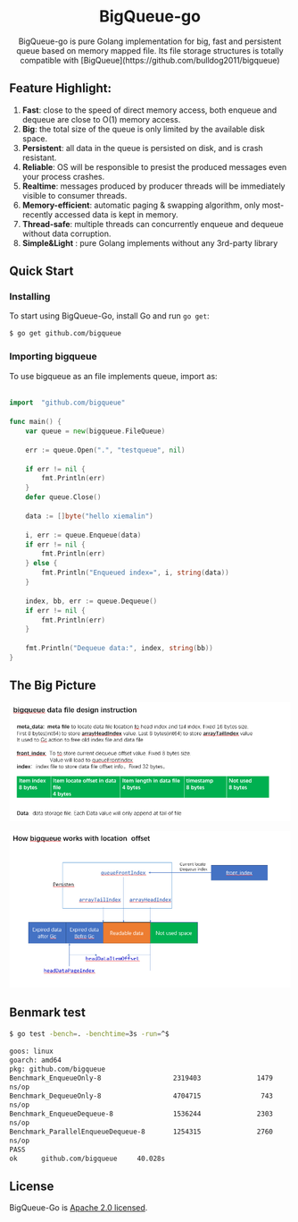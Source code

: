 <h1 align="center">BigQueue-go</h1>

<p align="center">
BigQueue-go is pure Golang implementation for big, fast and persistent queue based on memory mapped file. Its file storage structures is totally compatible with 
[BigQueue](https://github.com/bulldog2011/bigqueue)
</p>


## Feature Highlight:  
1. **Fast**: close to the speed of direct memory access, both enqueue and dequeue are close to O(1) memory access.  
2. **Big**: the total size of the queue is only limited by the available disk space.  
3. **Persistent**: all data in the queue is persisted on disk, and is crash resistant.
4. **Reliable**: OS will be responsible to presist the produced messages even your process crashes.  
5. **Realtime**: messages produced by producer threads will be immediately visible to consumer threads.
6. **Memory-efficient**: automatic paging & swapping algorithm, only most-recently accessed data is kept in memory.  
7. **Thread-safe**: multiple threads can concurrently enqueue and dequeue without data corruption. 
8. **Simple&Light** : pure Golang implements without any 3rd-party library

## Quick Start

### Installing 

To start using BigQueue-Go, install Go and run `go get`:

```sh
$ go get github.com/bigqueue
```

### Importing bigqueue

To use bigqueue as an file implements queue, import as:

```go

import	"github.com/bigqueue"

func main() {
	var queue = new(bigqueue.FileQueue)

	err := queue.Open(".", "testqueue", nil)

	if err != nil {
		fmt.Println(err)
	}
	defer queue.Close()
	
	data := []byte("hello xiemalin")
	
	i, err := queue.Enqueue(data)
	if err != nil {
		fmt.Println(err)
	} else {
		fmt.Println("Enqueued index=", i, string(data))
	}
	
	index, bb, err := queue.Dequeue()
	if err != nil {
		fmt.Println(err)
	}
	
	fmt.Println("Dequeue data:", index, string(bb))
}
```

## The Big Picture
![design](./docs/images/file_storage_overview.png)

![design](./docs/images/location_offset_overview.png)


## Benmark test
```sh
$ go test -bench=. -benchtime=3s -run=^$
```

```property
goos: linux
goarch: amd64
pkg: github.com/bigqueue
Benchmark_EnqueueOnly-8                  2319403              1479 ns/op
Benchmark_DequeueOnly-8                  4704715               743 ns/op
Benchmark_EnqueueDequeue-8               1536244              2303 ns/op
Benchmark_ParallelEnqueueDequeue-8       1254315              2760 ns/op
PASS
ok      github.com/bigqueue     40.028s
```
## License
BigQueue-Go is [Apache 2.0 licensed](./LICENSE).
